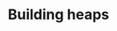 ---
title: "Building heaps"
published: true
morea_id: reading-screencast-9b
morea_summary: "Understanding how to build heaps"
morea_type: reading
morea_sort_order: 3
morea_url: https://www.youtube.com/watch?v=oAfSx7aRkZM
morea_labels:
 - Screencast
 - Suthers
 - 14 min
---